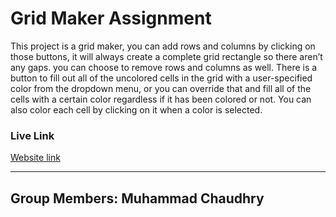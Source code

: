 # Grid Maker Assignment
This project is a grid maker, you can add rows and columns by clicking on those buttons, it will always create a complete grid rectangle so there aren’t any gaps. you can choose to remove rows and columns as well. There is a button to fill out all of the uncolored cells in the grid with a user-specified color from the dropdown menu, or you can override that and fill all of the cells with a certain color regardless if it has been colored or not. You can also color each cell by clicking on it when a color is selected.


### Live Link
[Website link]([https://muhammadc11.github.io/grid-maker/])

----------

## Group Members: Muhammad Chaudhry
